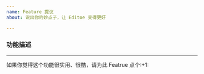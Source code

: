 ```yaml
---
name: Feature 提议
about: 说出你的妙点子，让 Editoe 变得更好

---
```


### 功能描述
<!-- 请尽可能清晰的描述 Feature 的形态和功能。 -->

<hr>
<!-- 请不要编辑下面的投票信息区域 -->
如果你觉得这个功能很实用、很酷，请为此 Featrue 点个:+1: 
